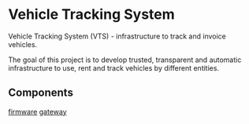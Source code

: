 # Vehicle Tracking System

Vehicle Tracking System (VTS) - infrastructure to track and invoice vehicles.

The goal of this project is to develop trusted, transparent and automatic infrastructure to use, rent and track vehicles by different entities.

## Components

[firmware](./firmware/)
[gateway](./gateway/)
